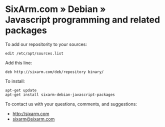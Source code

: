 # SixArm.com » Debian » <br> Javascript programming and related packages

To add our repositority to your sources:

    edit /etc/apt/sources.list

Add this line:

    deb http://sixarm.com/deb/repository binary/

To install:

    apt-get update
    apt-get install sixarm-debian-javascript-packages

To contact us with your questions, comments, and suggestions:

  * http://sixarm.com
  * sixarm@sixarm.com
